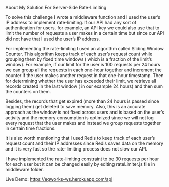 About My Solution For Server-Side Rate-Limiting

To solve this challenge I wrote a middleware function and I used the user’s IP address to implement rate-limiting. If our API had any sort of authentication for users, for example, an API key we could also use that to limit the number of requests a user makes in a certain time but since our API did not have that I used the user’s IP address.

For implementing the rate-limiting I used an algorithm called Sliding Window Counter. This algorithm keeps track of each user’s request count while grouping them by fixed time windows ( which is a fraction of the limit’s window). For example, if our limit for the user is 100 requests per 24 hours we can group all the requests in each one-hour together and increment the counter if the user makes another request in that one-hour timestamp. Then for determining whether the user has exceeded their limit, we retrieve all records created in the last window ( in our example 24 hours) and then sum the counters on them.

Besides, the records that get expired (more than 24 hours is passed since logging them) get deleted to save memory. Also, this is an accurate approach as the window is not fixed across users and is based on the user’s activity and the memory consumption is optimized since we will not log every request that the user makes and instead we group requests together in certain time fractions.

It is also worth mentioning that I used Redis to keep track of each user’s request count and their IP addresses since Redis saves data on the memory and it is very fast so the rate-limiting process does not slow our API.

I have implemented the rate-limiting constraint to be 30 requests per hour for each user but it can be changed easily by editing rateLimiter.js file in middleware folder.

Live Demo: https://eqworks-ws.herokuapp.com/api
